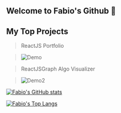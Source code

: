 ## Welcome to Fabio's Github 👋

## My Top Projects

> ReactJS Portfolio

> ![Demo](https://media.giphy.com/media/Y7WMWl7CL4CQYp139Q/giphy.gif)

> ReactJSGraph Algo Visualizer

> ![Demo2](https://media.giphy.com/media/fchbIhjqvfu84rxLqi/giphy.gif)

[![Fabio's GitHub stats](https://github-readme-stats.vercel.app/api?username=FabioSebs&show_icons=true&theme=cobalt)](https://github.com/anuraghazra/github-readme-stats)

[![Fabio's Top Langs](https://github-readme-stats.vercel.app/api/top-langs/?username=FabioSebs&layout=compact)](https://github.com/anuraghazra/github-readme-stats)
<!--
**FabioSebs/FabioSebs** is a ✨ _special_ ✨ repository because its `README.md` (this file) appears on your GitHub profile.

<h1>test</h1>
Here are some ideas to get you started:

- 🔭 I’m currently working on ...
- 🌱 I’m currently learning ...
- 👯 I’m looking to collaborate on ...
- 🤔 I’m looking for help with ...
- 💬 Ask me about ...
- 📫 How to reach me: ...
- 😄 Pronouns: ...
- ⚡ Fun fact: ...
-->
